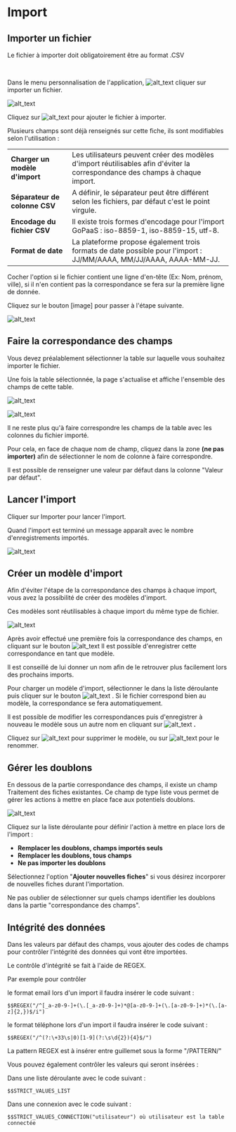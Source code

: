 # Import


## Importer un fichier

Le fichier à importer doit obligatoirement être au format .CSV

​​​​​​​

Dans le menu personnalisation de l'application, 
![alt_text](images/image1.png "image_tooltip")
 cliquer sur importer un fichier.


![alt_text](images/image2.png "image_tooltip")


Cliquez sur 
![alt_text](images/image3.png "image_tooltip")
pour ajouter le fichier à importer.

Plusieurs champs sont déjà renseignés sur cette fiche, ils sont modifiables selon l'utilisation : 


<table>
  <tr>
   <td><strong>Charger un modèle d'import</strong>
   </td>
   <td>Les utilisateurs peuvent créer des modèles d'import réutilisables afin d'éviter la correspondance des champs à chaque import.
   </td>
  </tr>
  <tr>
   <td><strong>Séparateur de colonne CSV</strong>
   </td>
   <td>A définir, le séparateur peut être différent selon les fichiers, par défaut c'est le point virgule.
   </td>
  </tr>
  <tr>
   <td><strong>Encodage du fichier CSV</strong>
   </td>
   <td>Il existe trois formes d'encodage pour l'import GoPaaS : iso-8859-1, iso-8859-15, utf-8.
   </td>
  </tr>
  <tr>
   <td><strong>Format de date</strong>
   </td>
   <td>La plateforme propose également trois formats de date possible pour l'import : JJ/MM/AAAA, MM/JJ/AAAA, AAAA-MM-JJ.
   </td>
  </tr>
</table>


Cocher l'option si le fichier contient une ligne d'en-tête (Ex: Nom, prénom, ville), si il n'en contient pas la correspondance se fera sur la première ligne de donnée.

Cliquez sur le bouton [image] pour passer à l'étape suivante.


![alt_text](images/image4.png "image_tooltip")



## Faire la correspondance des champs

Vous devez préalablement sélectionner la table sur laquelle vous souhaitez importer le fichier.

Une fois la table sélectionnée, la page s'actualise et affiche l'ensemble des champs de cette table.


![alt_text](images/image5.png "image_tooltip")



![alt_text](images/image6.png "image_tooltip")
	

Il ne reste plus qu'à faire correspondre les champs de la table avec les colonnes du fichier importé. 

Pour cela, en face de chaque nom de champ, cliquez dans la zone **(ne pas importer)** afin de sélectionner le nom de colonne à faire correspondre.

Il est possible de renseigner une valeur par défaut dans la colonne "Valeur par défaut".


## Lancer l'import

Cliquer sur Importer pour lancer l'import.

Quand l'import est terminé un message apparaît avec le nombre d'enregistrements importés.


![alt_text](images/image7.png "image_tooltip")



## 


## Créer un modèle d'import

Afin d'éviter l'étape de la correspondance des champs à chaque import, vous avez la possibilité de créer des modèles d'import.

Ces modèles sont réutilisables à chaque import du même type de fichier.


![alt_text](images/image8.png "image_tooltip")


Après avoir effectué une première fois la correspondance des champs, en cliquant sur le bouton 
![alt_text](images/image9.png "image_tooltip")
 Il est possible d'enregistrer cette correspondance en tant que modèle.

Il est conseillé de lui donner un nom afin de le retrouver plus facilement lors des prochains imports.

Pour charger un modèle d'import, sélectionner le dans la liste déroulante puis cliquer sur le bouton 
![alt_text](images/image10.png "image_tooltip")
. Si le fichier correspond bien au modèle, la correspondance se fera automatiquement.

Il est possible de modifier les correspondances puis d'enregistrer à nouveau le modèle sous un autre nom en cliquant sur 
![alt_text](images/image11.png "image_tooltip")
**.**

Cliquez sur 
![alt_text](images/image12.png "image_tooltip")
 pour supprimer le modèle, ou sur 
![alt_text](images/image13.png "image_tooltip")
 pour le renommer.


## Gérer les doublons

En dessous de la partie correspondance des champs, il existe un champ Traitement des fiches existantes. Ce champ de type liste vous permet de gérer les actions à mettre en place face aux potentiels doublons.


![alt_text](images/image14.png "image_tooltip")


Cliquez sur la liste déroulante pour définir l'action à mettre en place lors de l'import :



* **Remplacer les doublons, champs importés seuls**
* **Remplacer les doublons, tous champs** 
* **Ne pas importer les doublons**

Sélectionnez l'option "**Ajouter nouvelles fiches**" si vous désirez incorporer de nouvelles fiches durant l'importation.

Ne pas oublier de sélectionner sur quels champs identifier les doublons dans la partie "correspondance des champs".


## Intégrité des données

Dans les valeurs par défaut des champs, vous ajouter des codes de champs pour contrôler l'intégrité des données qui vont être importées.

Le contrôle d'intégrité se fait à l'aide de REGEX.

Par exemple pour contrôler

le format email lors d'un import il faudra insérer le code suivant : 
```
$$REGEX("/^[_a-z0-9-]+(\.[_a-z0-9-]+)*@[a-z0-9-]+(\.[a-z0-9-]+)*(\.[a-z]{2,})$/i")
```
    
le format téléphone lors d'un import il faudra insérer le code suivant : 

    $$REGEX("/^(?:\+33\s|0)[1-9](?:\s\d{2}){4}$/")

La pattern REGEX est à insérer entre guillemet sous la forme "/PATTERN/"

Vous pouvez également contrôler les valeurs qui seront insérées :

Dans une liste déroulante avec le code suivant : 

    $$STRICT_VALUES_LIST

Dans une connexion avec le code suivant :

    ​​​​​​​​​​​​​​$$STRICT_VALUES_CONNECTION("utilisateur") où utilisateur est la table connectée
 
